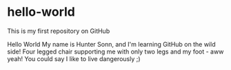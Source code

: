 # hello-world
This is my first repository on GitHub

Hello World
My name is Hunter Sonn, and I'm learning GitHub on the wild side! Four legged chair supporting me with only two legs and my foot - aww yeah! You could say I like to live dangerously ;)
